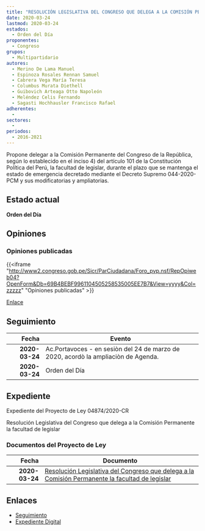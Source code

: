 ```yaml
---
title: "RESOLUCIÓN LEGISLATIVA DEL CONGRESO QUE DELEGA A LA COMISIÓN PERMANENTE LA FACULTAD DE LEGISLAR"
date: 2020-03-24
lastmod: 2020-03-24
estados: 
  - Orden del Día
proponentes: 
  - Congreso
grupos: 
  - Multipartidario
autores: 
  - Merino De Lama Manuel
  - Espinoza Rosales Rennan Samuel
  - Cabrera Vega María Teresa
  - Columbus Murata Diethell
  - Guibovich Arteaga Otto Napoleón
  - Meléndez Celis Fernando
  - Sagasti Hochhausler Francisco Rafael
adherentes: 
  - 
sectores: 
  - 
periodos: 
  - 2016-2021
---
```


Propone delegar a la Comisión Permanente del Congreso de la República, según lo establecido en el inciso 4) del artículo 101 de la Constitución Política del Perú, la facultad de legislar, durante el plazo que se mantenga el estado de emergencia decretado mediante el Decreto Supremo 044-2020-PCM y sus modificatorias y ampliatorias.


## Estado actual

**Orden del Día**

## Opiniones

### Opiniones publicadas

{{<iframe "http://www2.congreso.gob.pe/Sicr/ParCiudadana/Foro_pvp.nsf/RepOpiweb04?OpenForm&Db=69B4BEBF9961104505258535005EE7B7&View=yyyy&Col=zzzzz" "Opiniones publicadas" >}}

[Enlace](http://www2.congreso.gob.pe/Sicr/ParCiudadana/Foro_pvp.nsf/RepOpiweb04?OpenForm&Db=69B4BEBF9961104505258535005EE7B7&View=yyyy&Col=zzzzz)

## Seguimiento

| Fecha | Evento |
|------:|--------|
| **2020-03-24** | Ac.Portavoces - en sesiòn del 24 de marzo de 2020, acordò la ampliaciòn de Agenda.|
| **2020-03-24** | Orden del Día|


## Expediente

Expediente del Proyecto de Ley 04874/2020-CR

Resolución Legislativa del Congreso que delega a la Comisión Permanente la facultad de legislar


### Documentos del Proyecto de Ley

| Fecha | Documento |
|------:|--------|
| **2020-03-24** | [Resolución Legislativa del Congreso que delega a la Comisión Permanente la facultad de legislar](http://www.leyes.congreso.gob.pe/Documentos/2016_2021/Proyectos_de_Ley_y_de_Resoluciones_Legislativas/PL04874-20200324.pdf) |

## Enlaces 

- [Seguimiento](http://www2.congreso.gob.pe/Sicr/TraDocEstProc/CLProLey2016.nsf/f7fff46988ca05b1052578e100829cc7/8697704cdaac4a7705258535006d463b?OpenDocument)
- [Expediente Digital](http://www2.congreso.gob.pe/Sicr/TraDocEstProc/CLProLey2016.nsf/f7fff46988ca05b1052578e100829cc7/8697704cdaac4a7705258535006d463b?OpenDocument&Click=05257FB7005EB655.eb71d0cf91d8294e05256cdf006b5706/$Body/0.1C6C)
